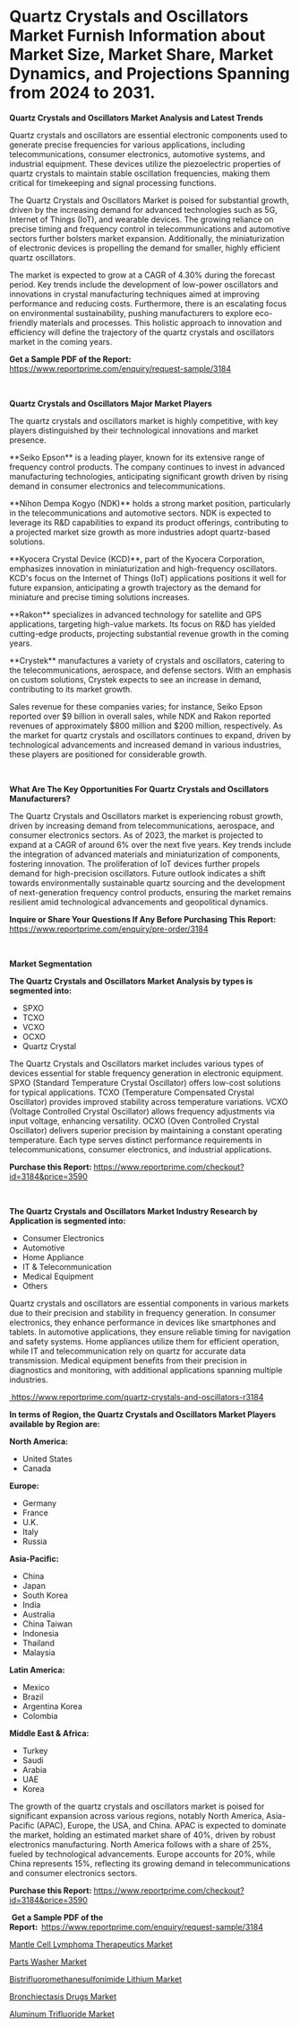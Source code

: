 <p><h1>Quartz Crystals and Oscillators Market Furnish Information about Market Size, Market Share, Market Dynamics, and Projections Spanning from 2024 to 2031.</h1></p><p><strong>Quartz Crystals and Oscillators Market Analysis and Latest Trends</strong></p>
<p><p>Quartz crystals and oscillators are essential electronic components used to generate precise frequencies for various applications, including telecommunications, consumer electronics, automotive systems, and industrial equipment. These devices utilize the piezoelectric properties of quartz crystals to maintain stable oscillation frequencies, making them critical for timekeeping and signal processing functions.</p><p>The Quartz Crystals and Oscillators Market is poised for substantial growth, driven by the increasing demand for advanced technologies such as 5G, Internet of Things (IoT), and wearable devices. The growing reliance on precise timing and frequency control in telecommunications and automotive sectors further bolsters market expansion. Additionally, the miniaturization of electronic devices is propelling the demand for smaller, highly efficient quartz oscillators.</p><p>The market is expected to grow at a CAGR of 4.30% during the forecast period. Key trends include the development of low-power oscillators and innovations in crystal manufacturing techniques aimed at improving performance and reducing costs. Furthermore, there is an escalating focus on environmental sustainability, pushing manufacturers to explore eco-friendly materials and processes. This holistic approach to innovation and efficiency will define the trajectory of the quartz crystals and oscillators market in the coming years.</p></p>
<p><strong>Get a Sample PDF of the Report:&nbsp;</strong> <a href="https://www.reportprime.com/enquiry/request-sample/3184">https://www.reportprime.com/enquiry/request-sample/3184</a></p>
<p>&nbsp;</p>
<p><strong>Quartz Crystals and Oscillators Major Market Players</strong></p>
<p><p>The quartz crystals and oscillators market is highly competitive, with key players distinguished by their technological innovations and market presence. </p><p>**Seiko Epson** is a leading player, known for its extensive range of frequency control products. The company continues to invest in advanced manufacturing technologies, anticipating significant growth driven by rising demand in consumer electronics and telecommunications. </p><p>**Nihon Dempa Kogyo (NDK)** holds a strong market position, particularly in the telecommunications and automotive sectors. NDK is expected to leverage its R&D capabilities to expand its product offerings, contributing to a projected market size growth as more industries adopt quartz-based solutions.</p><p>**Kyocera Crystal Device (KCD)**, part of the Kyocera Corporation, emphasizes innovation in miniaturization and high-frequency oscillators. KCD's focus on the Internet of Things (IoT) applications positions it well for future expansion, anticipating a growth trajectory as the demand for miniature and precise timing solutions increases.</p><p>**Rakon** specializes in advanced technology for satellite and GPS applications, targeting high-value markets. Its focus on R&D has yielded cutting-edge products, projecting substantial revenue growth in the coming years.</p><p>**Crystek** manufactures a variety of crystals and oscillators, catering to the telecommunications, aerospace, and defense sectors. With an emphasis on custom solutions, Crystek expects to see an increase in demand, contributing to its market growth.</p><p>Sales revenue for these companies varies; for instance, Seiko Epson reported over $9 billion in overall sales, while NDK and Rakon reported revenues of approximately $800 million and $200 million, respectively. As the market for quartz crystals and oscillators continues to expand, driven by technological advancements and increased demand in various industries, these players are positioned for considerable growth.</p></p>
<p>&nbsp;</p>
<p><strong>What Are The Key Opportunities For Quartz Crystals and Oscillators Manufacturers?</strong></p>
<p><p>The Quartz Crystals and Oscillators market is experiencing robust growth, driven by increasing demand from telecommunications, aerospace, and consumer electronics sectors. As of 2023, the market is projected to expand at a CAGR of around 6% over the next five years. Key trends include the integration of advanced materials and miniaturization of components, fostering innovation. The proliferation of IoT devices further propels demand for high-precision oscillators. Future outlook indicates a shift towards environmentally sustainable quartz sourcing and the development of next-generation frequency control products, ensuring the market remains resilient amid technological advancements and geopolitical dynamics.</p></p>
<p><strong>Inquire or Share Your Questions If Any Before Purchasing This Report:</strong> <a href="https://www.reportprime.com/enquiry/pre-order/3184">https://www.reportprime.com/enquiry/pre-order/3184</a></p>
<p>&nbsp;</p>
<p><strong>Market Segmentation</strong></p>
<p><strong>The Quartz Crystals and Oscillators Market Analysis by types is segmented into:</strong></p>
<p><ul><li>SPXO</li><li>TCXO</li><li>VCXO</li><li>OCXO</li><li>Quartz Crystal</li></ul></p>
<p><p>The Quartz Crystals and Oscillators market includes various types of devices essential for stable frequency generation in electronic equipment. SPXO (Standard Temperature Crystal Oscillator) offers low-cost solutions for typical applications. TCXO (Temperature Compensated Crystal Oscillator) provides improved stability across temperature variations. VCXO (Voltage Controlled Crystal Oscillator) allows frequency adjustments via input voltage, enhancing versatility. OCXO (Oven Controlled Crystal Oscillator) delivers superior precision by maintaining a constant operating temperature. Each type serves distinct performance requirements in telecommunications, consumer electronics, and industrial applications.</p></p>
<p><strong>Purchase this Report:&nbsp;</strong><a href="https://www.reportprime.com/checkout?id=3184&price=3590">https://www.reportprime.com/checkout?id=3184&price=3590</a></p>
<p>&nbsp;</p>
<p><strong>The Quartz Crystals and Oscillators Market Industry Research by Application is segmented into:</strong></p>
<p><ul><li>Consumer Electronics</li><li>Automotive</li><li>Home Appliance</li><li>IT & Telecommunication</li><li>Medical Equipment</li><li>Others</li></ul></p>
<p><p>Quartz crystals and oscillators are essential components in various markets due to their precision and stability in frequency generation. In consumer electronics, they enhance performance in devices like smartphones and tablets. In automotive applications, they ensure reliable timing for navigation and safety systems. Home appliances utilize them for efficient operation, while IT and telecommunication rely on quartz for accurate data transmission. Medical equipment benefits from their precision in diagnostics and monitoring, with additional applications spanning multiple industries.</p></p>
<p><a href="https://www.reportprime.com/quartz-crystals-and-oscillators-r3184">&nbsp;https://www.reportprime.com/quartz-crystals-and-oscillators-r3184</a></p>
<p><strong>In terms of Region, the Quartz Crystals and Oscillators Market Players available by Region are:</strong></p>
<p>
    <p> <strong> North America: </strong>
        <ul>
            <li>United States</li>
            <li>Canada</li>
        </ul>
        </p> 
    <p> <strong> Europe: </strong>
        <ul>
            <li>Germany</li>
            <li>France</li>
            <li>U.K.</li>
            <li>Italy</li>
            <li>Russia</li>
        </ul>
        </p> 
    <p> <strong> Asia-Pacific: </strong>
        <ul>
            <li>China</li>
            <li>Japan</li>
            <li>South Korea</li>
            <li>India</li>
            <li>Australia</li>
            <li>China Taiwan</li>
            <li>Indonesia</li>
            <li>Thailand</li>
            <li>Malaysia</li>
        </ul>
        </p> 
    <p> <strong> Latin America: </strong>
        <ul>
            <li>Mexico</li>
            <li>Brazil</li>
            <li>Argentina Korea</li>
            <li>Colombia</li>
        </ul>
        </p> 
    <p> <strong> Middle East & Africa: </strong>
        <ul>
            <li>Turkey</li>
            <li>Saudi</li>
            <li>Arabia</li>
            <li>UAE</li>
            <li>Korea</li>
        </ul>
    </p>
    </p>
<p><p>The growth of the quartz crystals and oscillators market is poised for significant expansion across various regions, notably North America, Asia-Pacific (APAC), Europe, the USA, and China. APAC is expected to dominate the market, holding an estimated market share of 40%, driven by robust electronics manufacturing. North America follows with a share of 25%, fueled by technological advancements. Europe accounts for 20%, while China represents 15%, reflecting its growing demand in telecommunications and consumer electronics sectors.</p></p>
<p><strong>Purchase this Report: </strong><a href="https://www.reportprime.com/checkout?id=3184&price=3590">https://www.reportprime.com/checkout?id=3184&price=3590</a></p>
<p>&nbsp;<strong>Get a Sample PDF of the Report:&nbsp;&nbsp;</strong><a href="https://www.reportprime.com/enquiry/request-sample/3184">https://www.reportprime.com/enquiry/request-sample/3184</a></p>
<p><strong></strong></p>
<p><p><a href="https://www.linkedin.com/pulse/mantle-cell-lymphoma-therapeutics-market-trends-detailed-study-hkpte?trackingId=AI0G8yugSp6tAgh%2FowyfiQ%3D%3D">Mantle Cell Lymphoma Therapeutics Market</a></p><p><a href="https://www.linkedin.com/pulse/parts-washer-market-size-growing-cagr-44-report-covers-analysis-hanqc?trackingId=78zIn6opQc6wDJFDsvDzSQ%3D%3D">Parts Washer Market</a></p><p><a href="https://issuu.com/reportprime-2/docs/bistrifluoromethanesulfonimide-lith_43890b742fc67f">Bistrifluoromethanesulfonimide Lithium Market</a></p><p><a href="https://www.linkedin.com/pulse/in-depth-analysis-global-bronchiectasis-drugs-market-14rje?trackingId=QkLIIspaRcusIJhtpe6B2A%3D%3D">Bronchiectasis Drugs Market</a></p><p><a href="https://issuu.com/reportprime-2/docs/aluminum-trifluoride-market-size-20_ecd6836b42e304">Aluminum Trifluoride Market</a></p></p>